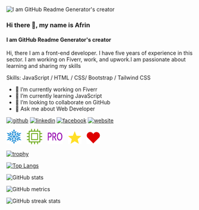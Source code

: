 ![I am GitHub Readme Generator's creator](https://media.licdn.com/dms/image/D4E16AQEeVMHO0YH1yg/profile-displaybackgroundimage-shrink_350_1400/0/1708004199126?e=1713398400&v=beta&t=rzRbrJil5KnWXLcyqGTULwOpTcy_EkFtEQ6QmS_6zXk)

### Hi there 👋, my name is Afrin
#### I am GitHub Readme Generator's creator


Hi, there I am a front-end developer.
I have five years of experience in this sector. I am working on Fiverr, work, and upwork.I am passionate about learning and sharing my skills

Skills: JavaScript / HTML / CSS/ Bootstrap / Tailwind CSS

- 🔭 I’m currently working on Fiverr 
- 🌱 I’m currently learning JavaScript 
- 👯 I’m looking to collaborate on GitHub 
- 💬 Ask me about Web Developer 


[<img src='https://cdn.jsdelivr.net/npm/simple-icons@3.0.1/icons/github.svg' alt='github' height='40'>](https://github.com/afrin823)  [<img src='https://cdn.jsdelivr.net/npm/simple-icons@3.0.1/icons/linkedin.svg' alt='linkedin' height='40'>](https://www.linkedin.com/in/afrin025/)  [<img src='https://cdn.jsdelivr.net/npm/simple-icons@3.0.1/icons/facebook.svg' alt='facebook' height='40'>](https://www.facebook.com/afrin025)  [<img src='https://cdn.jsdelivr.net/npm/simple-icons@3.0.1/icons/icloud.svg' alt='website' height='40'>](https://afrin823.github.io/webdeveloper-portfolio/)  

<a href='https://archiveprogram.github.com/'><img src='https://raw.githubusercontent.com/acervenky/animated-github-badges/master/assets/acbadge.gif' width='40' height='40'></a> <a href='https://docs.github.com/en/developers'><img src='https://raw.githubusercontent.com/acervenky/animated-github-badges/master/assets/devbadge.gif' width='40' height='40'></a> <a href='https://github.com/pricing'><img src='https://raw.githubusercontent.com/acervenky/animated-github-badges/master/assets/pro.gif' width='40' height='40'></a> <a href='https://stars.github.com/'><img src='https://raw.githubusercontent.com/acervenky/animated-github-badges/master/assets/starbadge.gif' width='35' height='35'></a> <a href='https://docs.github.com/en/github/supporting-the-open-source-community-with-github-sponsors'><img src='https://raw.githubusercontent.com/acervenky/animated-github-badges/master/assets/sponsorbadge.gif' width='35' height='35'></a> 

[![trophy](https://github-profile-trophy.vercel.app/?username=afrin823)](https://github.com/ryo-ma/github-profile-trophy)

[![Top Langs](https://github-readme-stats.vercel.app/api/top-langs/?username=afrin823)](https://github.com/anuraghazra/github-readme-stats)

![GitHub stats](https://github-readme-stats.vercel.app/api?username=afrin823&show_icons=true)  

![GitHub metrics](https://metrics.lecoq.io/afrin823)  

![GitHub streak stats](https://streak-stats.demolab.com/?user=afrin823)  

